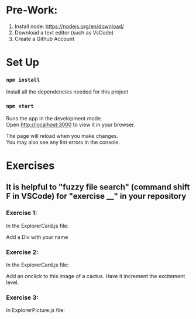 # Pre-Work:
1. Install node: https://nodejs.org/en/download/
2. Download a text editor (such as VsCode)
3. Create a Github Account


# Set Up 

### `npm install`

Install all the dependencies needed for this project


### `npm start`

Runs the app in the development mode.\
Open [http://localhost:3000](http://localhost:3000) to view it in your browser.

The page will reload when you make changes.\
You may also see any lint errors in the console.

# Exercises

## It is helpful to "fuzzy file search" (command shift F in VSCode) for "exercise __" in your repository

### Exercise 1: 
In the ExplorerCard.js file:

Add a Div with your name

### Exercise 2:
In the ExplorerCard.js file:

Add an onclick to this image of a cactus. Have it increment the excitement level.

### Exercise 3:
In ExplorerPicture.js file:
